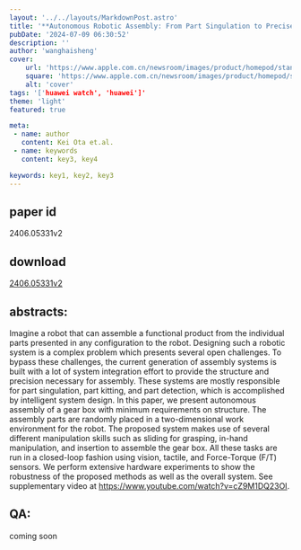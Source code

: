 ```yaml
---
layout: '../../layouts/MarkdownPost.astro'
title: '**Autonomous Robotic Assembly: From Part Singulation to Precise Assembly**'
pubDate: '2024-07-09 06:30:52'
description: ''
author: 'wanghaisheng'
cover:
    url: 'https://www.apple.com.cn/newsroom/images/product/homepod/standard/Apple-HomePod-hero-230118_big.jpg.large_2x.jpg'
    square: 'https://www.apple.com.cn/newsroom/images/product/homepod/standard/Apple-HomePod-hero-230118_big.jpg.large_2x.jpg'
    alt: 'cover'
tags: '['huawei watch', 'huawei']' 
theme: 'light'
featured: true

meta:
 - name: author
   content: Kei Ota et.al.
 - name: keywords
   content: key3, key4

keywords: key1, key2, key3
---
```


## paper id
2406.05331v2
## download
[2406.05331v2](http://arxiv.org/abs/2406.05331v2)
## abstracts:
Imagine a robot that can assemble a functional product from the individual parts presented in any configuration to the robot. Designing such a robotic system is a complex problem which presents several open challenges. To bypass these challenges, the current generation of assembly systems is built with a lot of system integration effort to provide the structure and precision necessary for assembly. These systems are mostly responsible for part singulation, part kitting, and part detection, which is accomplished by intelligent system design. In this paper, we present autonomous assembly of a gear box with minimum requirements on structure. The assembly parts are randomly placed in a two-dimensional work environment for the robot. The proposed system makes use of several different manipulation skills such as sliding for grasping, in-hand manipulation, and insertion to assemble the gear box. All these tasks are run in a closed-loop fashion using vision, tactile, and Force-Torque (F/T) sensors. We perform extensive hardware experiments to show the robustness of the proposed methods as well as the overall system. See supplementary video at https://www.youtube.com/watch?v=cZ9M1DQ23OI.
## QA:
coming soon
